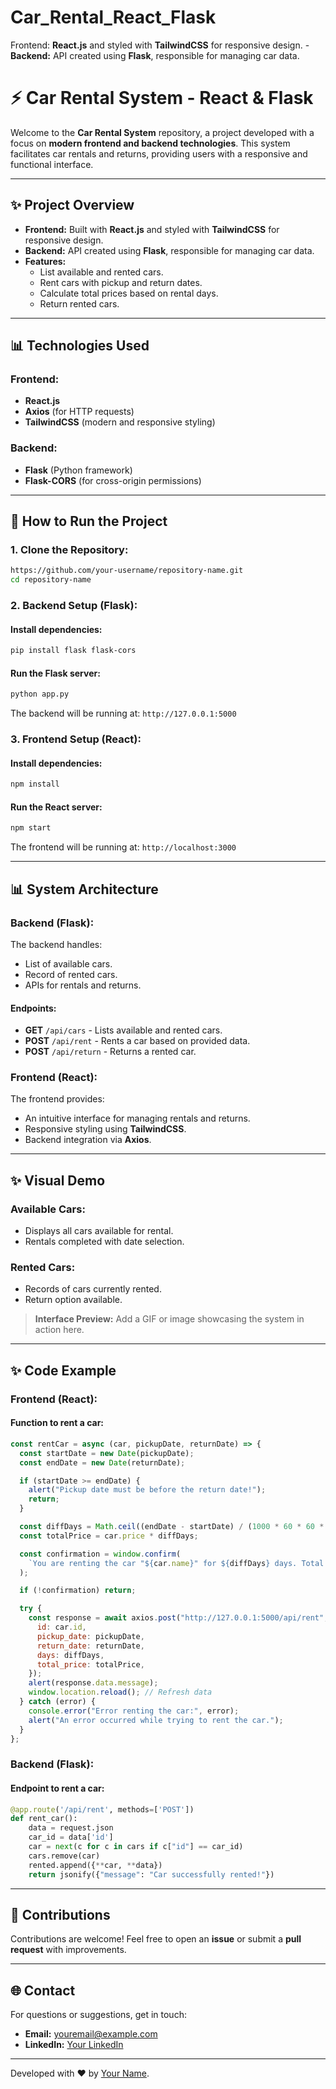 # Car_Rental_React_Flask
Frontend: **React.js** and styled with **TailwindCSS** for responsive design. - **Backend:** API created using **Flask**, responsible for managing car data.

# ⚡ Car Rental System - React & Flask

Welcome to the **Car Rental System** repository, a project developed with a focus on **modern frontend and backend technologies**. This system facilitates car rentals and returns, providing users with a responsive and functional interface.

---

## ✨ **Project Overview**

- **Frontend:** Built with **React.js** and styled with **TailwindCSS** for responsive design.
- **Backend:** API created using **Flask**, responsible for managing car data.
- **Features:**
  - List available and rented cars.
  - Rent cars with pickup and return dates.
  - Calculate total prices based on rental days.
  - Return rented cars.

---

## 📊 **Technologies Used**

### Frontend:
- **React.js**
- **Axios** (for HTTP requests)
- **TailwindCSS** (modern and responsive styling)

### Backend:
- **Flask** (Python framework)
- **Flask-CORS** (for cross-origin permissions)

---

## 🔧 **How to Run the Project**

### **1. Clone the Repository:**
```bash
https://github.com/your-username/repository-name.git
cd repository-name
```

### **2. Backend Setup (Flask):**

#### Install dependencies:
```bash
pip install flask flask-cors
```

#### Run the Flask server:
```bash
python app.py
```

The backend will be running at: `http://127.0.0.1:5000`

### **3. Frontend Setup (React):**

#### Install dependencies:
```bash
npm install
```

#### Run the React server:
```bash
npm start
```

The frontend will be running at: `http://localhost:3000`

---

## 📊 **System Architecture**

### **Backend (Flask):**
The backend handles:
- List of available cars.
- Record of rented cars.
- APIs for rentals and returns.

#### Endpoints:
- **GET** `/api/cars` - Lists available and rented cars.
- **POST** `/api/rent` - Rents a car based on provided data.
- **POST** `/api/return` - Returns a rented car.

### **Frontend (React):**
The frontend provides:
- An intuitive interface for managing rentals and returns.
- Responsive styling using **TailwindCSS**.
- Backend integration via **Axios**.

---

## ✨ **Visual Demo**

### **Available Cars:**
- Displays all cars available for rental.
- Rentals completed with date selection.

### **Rented Cars:**
- Records of cars currently rented.
- Return option available.

> **Interface Preview:**
> Add a GIF or image showcasing the system in action here.

---

## ✨ **Code Example**

### **Frontend (React):**

#### Function to rent a car:
```javascript
const rentCar = async (car, pickupDate, returnDate) => {
  const startDate = new Date(pickupDate);
  const endDate = new Date(returnDate);

  if (startDate >= endDate) {
    alert("Pickup date must be before the return date!");
    return;
  }

  const diffDays = Math.ceil((endDate - startDate) / (1000 * 60 * 60 * 24));
  const totalPrice = car.price * diffDays;

  const confirmation = window.confirm(
    `You are renting the car "${car.name}" for ${diffDays} days. Total: $${totalPrice}. Proceed?`
  );

  if (!confirmation) return;

  try {
    const response = await axios.post("http://127.0.0.1:5000/api/rent", {
      id: car.id,
      pickup_date: pickupDate,
      return_date: returnDate,
      days: diffDays,
      total_price: totalPrice,
    });
    alert(response.data.message);
    window.location.reload(); // Refresh data
  } catch (error) {
    console.error("Error renting the car:", error);
    alert("An error occurred while trying to rent the car.");
  }
};
```

### **Backend (Flask):**

#### Endpoint to rent a car:
```python
@app.route('/api/rent', methods=['POST'])
def rent_car():
    data = request.json
    car_id = data['id']
    car = next(c for c in cars if c["id"] == car_id)
    cars.remove(car)
    rented.append({**car, **data})
    return jsonify({"message": "Car successfully rented!"})
```

---

## 🎨 **Contributions**
Contributions are welcome! Feel free to open an **issue** or submit a **pull request** with improvements.

---

## 🌐 **Contact**

For questions or suggestions, get in touch:

- **Email:** youremail@example.com
- **LinkedIn:** [Your LinkedIn](https://linkedin.com/in/your-profile)

---

Developed with ❤ by [Your Name](https://github.com/your-username).

